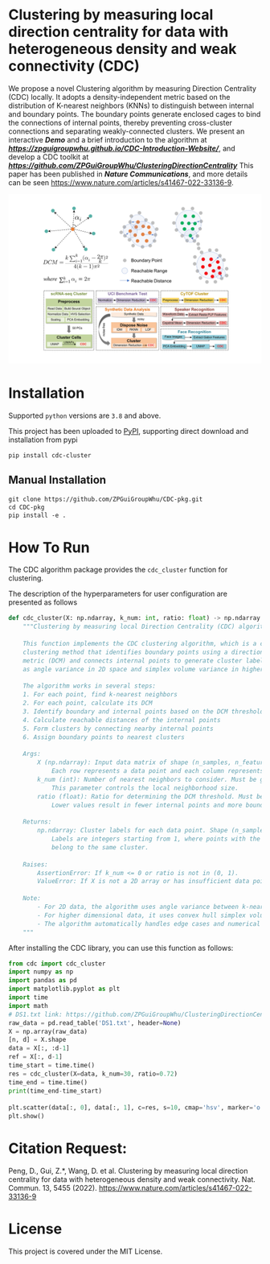 # Clustering by measuring local direction centrality for data with heterogeneous density and weak connectivity (CDC)


We propose a novel Clustering algorithm by measuring Direction Centrality (CDC) locally. It adopts a density-independent metric based on the distribution of K-nearest neighbors (KNNs) to distinguish between internal and boundary points. The boundary points generate enclosed cages to bind the connections of internal points, thereby preventing cross-cluster connections and separating weakly-connected clusters. We present an interactive ***Demo*** and a brief introduction to the algorithm at ***https://zpguigroupwhu.github.io/CDC-Introduction-Website/***, and develop a CDC toolkit at ***https://github.com/ZPGuiGroupWhu/ClusteringDirectionCentrality*** This paper has been published in ***Nature Communications***, and more details can be seen https://www.nature.com/articles/s41467-022-33136-9. 

![image](https://github.com/ZPGuiGroupWhu/ClusteringDirectionCentrality/blob/master/pics/cdc_algorithm.png)

# Installation
Supported `python` versions are `3.8` and above.

This project has been uploaded to [PyPI](https://pypi.org/project/cdc-cluster/), supporting direct download and installation from pypi

```
pip install cdc-cluster
```

## Manual Installation

```
git clone https://github.com/ZPGuiGroupWhu/CDC-pkg.git
cd CDC-pkg
pip install -e .
```

# How To Run
The CDC algorithm package provides the `cdc_cluster` function for clustering.

The description of the hyperparameters for user configuration are presented as follows 
```python
def cdc_cluster(X: np.ndarray, k_num: int, ratio: float) -> np.ndarray:
    """Clustering by measuring local Direction Centrality (CDC) algorithm.

    This function implements the CDC clustering algorithm, which is a connectivity-based
    clustering method that identifies boundary points using a directional centrality
    metric (DCM) and connects internal points to generate cluster labels. DCM is defined
    as angle variance in 2D space and simplex volume variance in higher dimensions.

    The algorithm works in several steps:
    1. For each point, find k-nearest neighbors
    2. For each point, calculate its DCM
    3. Identify boundary and internal points based on the DCM threshold
    4. Calculate reachable distances of the internal points
    5. Form clusters by connecting nearby internal points
    6. Assign boundary points to nearest clusters

    Args:
        X (np.ndarray): Input data matrix of shape (n_samples, n_features).
            Each row represents a data point and each column represents a feature.
        k_num (int): Number of nearest neighbors to consider. Must be greater than 0.
            This parameter controls the local neighborhood size.
        ratio (float): Ratio for determining the DCM threshold. Must be between 0 and 1.
            Lower values result in fewer internal points and more boundary points.

    Returns:
        np.ndarray: Cluster labels for each data point. Shape (n_samples,).
            Labels are integers starting from 1, where points with the same label
            belong to the same cluster.

    Raises:
        AssertionError: If k_num <= 0 or ratio is not in (0, 1).
        ValueError: If X is not a 2D array or has insufficient data points.

    Note:
        - For 2D data, the algorithm uses angle variance between k-nearest neighbors
        - For higher dimensional data, it uses convex hull simplex volume variance
        - The algorithm automatically handles edge cases and numerical instabilities
    """
```
After installing the CDC library, you can use this function as follows:
```python
from cdc import cdc_cluster
import numpy as np
import pandas as pd
import matplotlib.pyplot as plt
import time
import math
# DS1.txt link: https://github.com/ZPGuiGroupWhu/ClusteringDirectionCentrality/blob/master/Toolkit/Python/DS1.txt
raw_data = pd.read_table('DS1.txt', header=None)
X = np.array(raw_data)
[n, d] = X.shape
data = X[:, :d-1]
ref = X[:, d-1]
time_start = time.time()
res = cdc_cluster(X=data, k_num=30, ratio=0.72)
time_end = time.time()
print(time_end-time_start)

plt.scatter(data[:, 0], data[:, 1], c=res, s=10, cmap='hsv', marker='o')
plt.show()
```
# Citation Request:
Peng, D., Gui, Z.*, Wang, D. et al. Clustering by measuring local direction centrality for data with heterogeneous density and weak connectivity. Nat. Commun. 13, 5455 (2022).
https://www.nature.com/articles/s41467-022-33136-9

# License

This project is covered under the MIT License.
